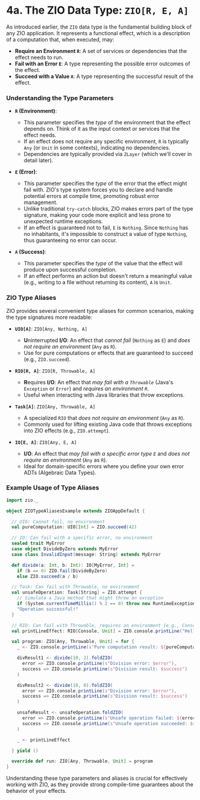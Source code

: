 # 4a. The ZIO Data Type: `ZIO[R, E, A]`

As introduced earlier, the `ZIO` data type is the fundamental building block of any ZIO application. It represents a functional effect, which is a description of a computation that, when executed, may:

*   **Require an Environment `R`**: A set of services or dependencies that the effect needs to run.
*   **Fail with an Error `E`**: A type representing the possible error outcomes of the effect.
*   **Succeed with a Value `A`**: A type representing the successful result of the effect.

### Understanding the Type Parameters

*   **`R` (Environment)**:
    *   This parameter specifies the *type* of the environment that the effect depends on. Think of it as the input context or services that the effect needs.
    *   If an effect does not require any specific environment, `R` is typically `Any` (or `Unit` in some contexts), indicating no dependencies.
    *   Dependencies are typically provided via `ZLayer` (which we'll cover in detail later).

*   **`E` (Error)**:
    *   This parameter specifies the *type* of the error that the effect might fail with. ZIO's type system forces you to declare and handle potential errors at compile time, promoting robust error management.
    *   Unlike traditional `try-catch` blocks, ZIO makes errors part of the type signature, making your code more explicit and less prone to unexpected runtime exceptions.
    *   If an effect is guaranteed not to fail, `E` is `Nothing`. Since `Nothing` has no inhabitants, it's impossible to construct a value of type `Nothing`, thus guaranteeing no error can occur.

*   **`A` (Success)**:
    *   This parameter specifies the *type* of the value that the effect will produce upon successful completion.
    *   If an effect performs an action but doesn't return a meaningful value (e.g., writing to a file without returning its content), `A` is `Unit`.

### ZIO Type Aliases

ZIO provides several convenient type aliases for common scenarios, making the type signatures more readable:

*   **`UIO[A]`**: `ZIO[Any, Nothing, A]`
    *   **U**ninterrupted **I/O**: An effect that *cannot fail* (`Nothing` as `E`) and *does not require an environment* (`Any` as `R`).
    *   Use for pure computations or effects that are guaranteed to succeed (e.g., `ZIO.succeed`).

*   **`RIO[R, A]`**: `ZIO[R, Throwable, A]`
    *   **R**equires **I/O**: An effect that *may fail with a `Throwable`* (Java's `Exception` or `Error`) and *requires an environment `R`*.
    *   Useful when interacting with Java libraries that throw exceptions.

*   **`Task[A]`**: `ZIO[Any, Throwable, A]`
    *   A specialized `RIO` that *does not require an environment* (`Any` as `R`).
    *   Commonly used for lifting existing Java code that throws exceptions into ZIO effects (e.g., `ZIO.attempt`).

*   **`IO[E, A]`**: `ZIO[Any, E, A]`
    *   **I/O**: An effect that *may fail with a specific error type `E`* and *does not require an environment* (`Any` as `R`).
    *   Ideal for domain-specific errors where you define your own error ADTs (Algebraic Data Types).

### Example Usage of Type Aliases

```scala
import zio._

object ZIOTypeAliasesExample extends ZIOAppDefault {

  // UIO: Cannot fail, no environment
  val pureComputation: UIO[Int] = ZIO.succeed(42)

  // IO: Can fail with a specific error, no environment
  sealed trait MyError
  case object DivideByZero extends MyError
  case class InvalidInput(message: String) extends MyError

  def divide(a: Int, b: Int): IO[MyError, Int] = 
    if (b == 0) ZIO.fail(DivideByZero)
    else ZIO.succeed(a / b)

  // Task: Can fail with Throwable, no environment
  val unsafeOperation: Task[String] = ZIO.attempt {
    // Simulate a Java method that might throw an exception
    if (System.currentTimeMillis() % 2 == 0) throw new RuntimeException("Simulated Java Exception!")
    "Operation successful!"
  }

  // RIO: Can fail with Throwable, requires an environment (e.g., Console)
  val printLineEffect: RIO[Console, Unit] = ZIO.console.printLine("Hello from RIO!")

  val program: ZIO[Any, Throwable, Unit] = for {
    _ <- ZIO.console.printLine(s"Pure computation result: ${pureComputation.debug}")

    divResult1 <- divide(10, 2).foldZIO(
      error => ZIO.console.printLine(s"Division error: $error"),
      success => ZIO.console.printLine(s"Division result: $success")
    )

    divResult2 <- divide(10, 0).foldZIO(
      error => ZIO.console.printLine(s"Division error: $error"),
      success => ZIO.console.printLine(s"Division result: $success")
    )

    unsafeResult <- unsafeOperation.foldZIO(
      error => ZIO.console.printLine(s"Unsafe operation failed: ${error.getMessage}"),
      success => ZIO.console.printLine(s"Unsafe operation succeeded: $success")
    )

    _ <- printLineEffect

  } yield ()

  override def run: ZIO[Any, Throwable, Unit] = program
}
```

Understanding these type parameters and aliases is crucial for effectively working with ZIO, as they provide strong compile-time guarantees about the behavior of your effects.
